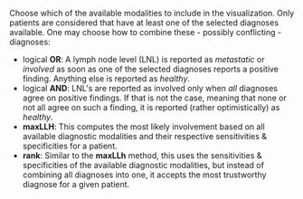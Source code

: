 Choose which of the available modalities to include in the visualization. Only patients
are considered that have at least one of the selected diagnoses available. One may
choose how to combine these - possibly conflicting - diagnoses:

- logical **OR**: A lymph node level (LNL) is reported as _metastatic_ or _involved_ as soon as one of the selected diagnoses reports a positive finding. Anything else is reported as _healthy_.
- logical **AND**: LNL's are reported as involved only when *all* diagnoses agree on positive findings. If that is not the case, meaning that none or not all agree on such a finding, it is reported (rather optimistically) as _healthy_.
- **maxLLH**: This computes the most likely involvement based on all available diagnostic modalities and their respective sensitivities & specificities for a patient.
- **rank**: Similar to the **maxLLh** method, this uses the sensitivities & specificities of the available diagnostic modalities, but instead of combining all diagnoses into one, it accepts the most trustworthy diagnose for a given patient.
